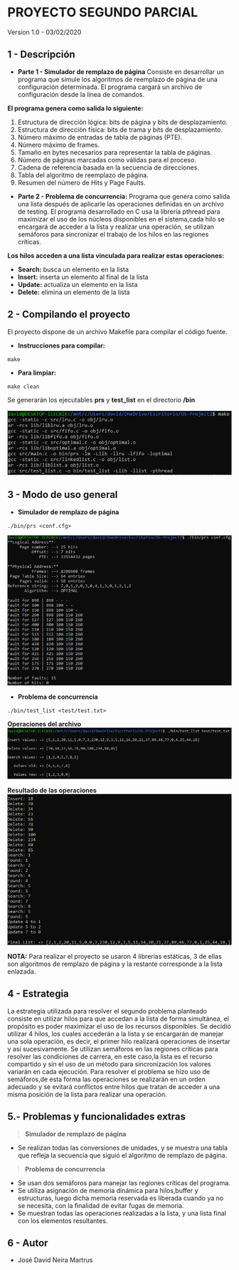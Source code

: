 PROYECTO SEGUNDO PARCIAL
======================
Version 1.0 - 03/02/2020

1 - Descripción
---------------
* **Parte 1 - Simulador de remplazo de página** Consiste en desarrollar un programa que simule los algoritmos de reemplazo de página de una configuración determinada. El programa cargará un archivo de configuración desde la línea de comandos.

**El programa genera como salida lo siguiente:**

1. Estructura de dirección lógica: bits de página y bits de desplazamiento.
2. Estructura de dirección física: bits de trama y bits de desplazamiento.
3. Número máximo de entradas de tabla de páginas (PTE).
4. Número máximo de frames.
5. Tamaño en bytes necesarios para representar la tabla de páginas.
6. Número de páginas marcadas como válidas para el proceso.
7. Cadena de referencia basada en la secuencia de direcciones.
8. Tabla del algoritmo de reemplazo de página.
9. Resumen del número de Hits y Page Faults.

* **Parte 2 - Problema de concurrencia:** Programa que genera como salida una lista después de aplicarle las operaciones definidas en un archivo de testing. El programa desarrollado en C usa la librería pthread para maximizar el uso de los núcleos disponibles en el sistema,cada hilo se encargará de acceder a la lista y realizar una operación, se utilizan semáforos para sincronizar el trabajo de los hilos en las regiones críticas.

**Los hilos acceden a una lista vinculada para realizar estas operaciones:**

* **Search:** busca un elemento en la lista
* **Insert:** inserta un elemento al final de la lista
* **Update:** actualiza un elemento en la lista
* **Delete:** elimina un elemento de la lista



2 - Compilando el proyecto
----------------------------
El proyecto dispone de un archivo Makefile para compilar el código fuente.

* **Instrucciones para compilar:**
```
make
```

* **Para limpiar:**
```
make clean
```
Se generarán los ejecutables **prs** y **test_list** en el directorio **/bin**

![Make](images/imagen0.png)

3 - Modo de uso general
------------------------

* **Simulador de remplazo de página**
```
./bin/prs <conf.cfg>

```
![simulador](images/imagen1.png)
* **Problema de concurrencia**

```
./bin/test_list <test/test.txt>

```
**Operaciones del archivo**
![list](images/imagen2.png)


**Resultado de las operaciones**
![list_final](images/imagen3.png)

**NOTA:** Para realizar el proyecto se usaron 4 librerías estáticas, 3 de ellas son algoritmos de remplazo de página y la restante corresponde a la lista enlazada.

4 - Estrategia
---------------
La estrategia utilizada para resolver el segundo problema planteado consiste en utilizar hilos para que accedan a la lista de forma simultánea, el propósito es poder maximizar el uso de los recursos disponibles.
Se decidió utilizar 4 hilos, los cuales accederán a la lista y se encargarán de manejar una sola operación, es decir, el primer hilo realizará operaciones de insertar y así sucesivamente. Se utilizan semáforos en las regiones críticas para resolver las condiciones de carrera, en este caso,la lista es el recurso compartido y sin el uso de un método para sincronización los valores variarán en cada ejecución. Para resolver el problema se hizo uso de semáforos,de esta forma las operaciones se realizarán en un orden adecuado y se evitará conflictos entre hilos que tratan de acceder a una misma posición de la lista para realizar una operación.

5.- Problemas y funcionalidades extras
---------------
> **Simulador de remplazo de página** 
* Se realizan todas las conversiones de unidades, y se muestra una tabla que refleja la secuencia que siguió el algoritmo de remplazo de página.

> **Problema de concurrencia**
* Se usan dos semáforos para manejar las regiones críticas del programa.
* Se utiliza asignación de memoria dinámica para hilos,buffer y estructuras, luego dicha memoria reservada es liberada cuando ya no se necesita, con la finalidad de evitar fugas de memoria.
* Se muestran todas las operaciones realizadas a la lista, y una lista final con los elementos resultantes.

6 - Autor
-----------

* José David Neira Martrus

